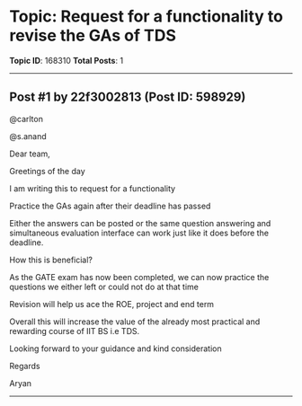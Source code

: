 # Topic: Request for a functionality to revise the GAs of TDS
**Topic ID**: 168310
**Total Posts**: 1

---

## Post #1 by 22f3002813 (Post ID: 598929)
@carlton
 
@s.anand

Dear team,

Greetings of the day


I am writing this to request for a functionality




Practice the GAs again after their deadline has passed


Either the answers can be posted or the same question answering and simultaneous evaluation interface can work just like it does before the deadline.




How this is beneficial?




As the GATE exam has now been completed,  we can now practice the questions we either left or could not do at that time


Revision will help us ace the ROE, project and end term




Overall this will increase the value of the already most practical and rewarding course of IIT BS i.e TDS.


Looking forward to your guidance and kind consideration

Regards

Aryan

---
